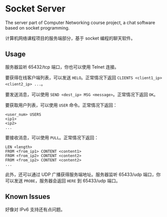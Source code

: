 # Socket Server

The server part of Computer Networking course project, a chat software based on socket programming.

计算机网络课程项目的服务端部分，基于 socket 编程的聊天软件。

## Usage

服务器监听 65432/tcp 端口，你也可以使用 Telnet 连接。

要获得在线客户端列表，可以发送 `HELO`。正常情况下返回 `CLIENTS <client1_ip> <client2_ip> ...`。

要发送消息，可以使用 `SEND <dest_ip> MSG <message>`。正常情况下返回 `OK`。

要获取用户列表，可以使用 `USER` 命令。正常情况下返回：

```plain
<user_num> USERS
<ip1>
<ip2>
...
```

要接收消息，可以使用 `PULL`。正常情况下返回：

```plain
LEN <length>
FROM <from_ip1> CONTENT <content1>
FROM <from_ip2> CONTENT <content2>
FROM <from_ip2> CONTENT <content2>
...
```

此外，还可以通过 UDP 广播获得服务端地址。服务器监听 65433/udp 端口，你可以发送 `PROBE`，服务器会返回 `HERE` 到 65433/udp 端口。

## Known Issues

好像对 IPv6 支持还有点问题。
